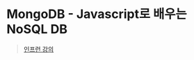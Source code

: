 # MongoDB - Javascript로 배우는 NoSQL DB
> [인프런 강의](https://www.inflearn.com/course/mongodb_grammar_basics/lecture/8706)




